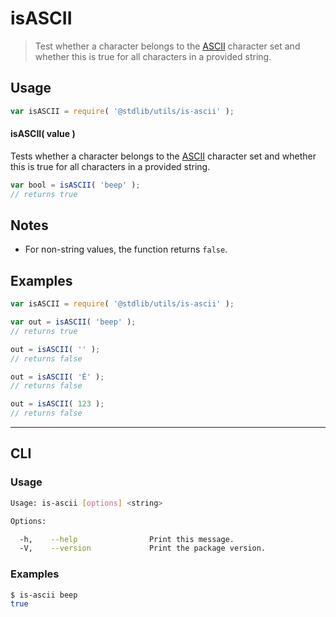 # isASCII

> Test whether a character belongs to the [ASCII][ascii] character set and whether this is true for all characters in a provided string.


<section class="usage">

## Usage

``` javascript
var isASCII = require( '@stdlib/utils/is-ascii' );
```


#### isASCII( value )

Tests whether a character belongs to the [ASCII][ascii] character set and whether this is true for all characters in a provided string.

``` javascript
var bool = isASCII( 'beep' );
// returns true
```

</section>

<!-- /.usage -->


<section class="notes">

## Notes

* For non-string values, the function returns `false`.

</section>

<!-- /.notes -->


<section class="examples">

## Examples

``` javascript
var isASCII = require( '@stdlib/utils/is-ascii' );

var out = isASCII( 'beep' );
// returns true

out = isASCII( '' );
// returns false

out = isASCII( 'È' );
// returns false

out = isASCII( 123 );
// returns false
```

</section>

<!-- /.examples -->


---

<section class="cli">

## CLI

<section class="usage">

### Usage

``` bash
Usage: is-ascii [options] <string>

Options:

  -h,    --help                Print this message.
  -V,    --version             Print the package version.
```

</section>

<!-- /.usage -->


<section class="examples">

### Examples

``` bash
$ is-ascii beep
true
```

</section>

<!-- /.examples -->

</section>

<!-- /.cli -->


<section class="links">

[ascii]: https://en.wikipedia.org/wiki/ASCII

</section>

<!-- /.links -->
